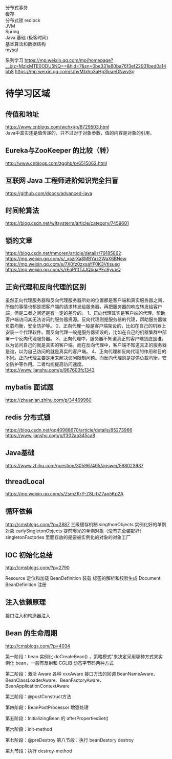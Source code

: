 
分布式事务   
缓存       
分布式锁  redlock     
JVM  
Spring  
Java 基础 (极客时间)   
基本算法和数据结构  
mysql   


系列学习
https://mp.weixin.qq.com/mp/homepage?__biz=MzIxMTE0ODU5NQ==&hid=7&sn=0be331e80ba76f3ef22931bed0a14bb8
https://mp.weixin.qq.com/s/bvMtxho3aHp3ksreDNwvSg

# 待学习区域

## 传值和地址

 https://www.cnblogs.com/wchxj/p/8729503.html  
Java中其实还是值传递的，只不过对于对象参数，值的内容是对象的引用。

## Eureka与ZooKeeper 的比较（转）
http://www.cnblogs.com/zgghb/p/6515062.html

## 互联网 Java 工程师进阶知识完全扫盲
https://github.com/doocs/advanced-java

## 时间轮算法
https://blog.csdn.net/wltsysterm/article/category/7459601

## 锁的文章
https://blog.csdn.net/mmoren/article/details/79185862
https://mp.weixin.qq.com/s/_xazrXa8MBYaz2WaX6BNew
https://mp.weixin.qq.com/s/7X0fz0zxsaYF0K3Vtisueg
https://mp.weixin.qq.com/s/rEqPl1fTJJQbqaPEc6yubQ

## 正向代理和反向代理的区别

虽然正向代理服务器和反向代理服务器所处的位置都是客户端和真实服务器之间，所做的事情也都是把客户端的请求转发给服务器，再把服务器的响应转发给客户端，但是二者之间还是有一定的差异的。
1、正向代理其实是客户端的代理，帮助客户端访问其无法访问的服务器资源。反向代理则是服务器的代理，帮助服务器做负载均衡，安全防护等。
2、正向代理一般是客户端架设的，比如在自己的机器上安装一个代理软件。而反向代理一般是服务器架设的，比如在自己的机器集群中部署一个反向代理服务器。
3、正向代理中，服务器不知道真正的客户端到底是谁，以为访问自己的就是真实的客户端。而在反向代理中，客户端不知道真正的服务器是谁，以为自己访问的就是真实的客户端。
4、正向代理和反向代理的作用和目的不同。正向代理主要是用来解决访问限制问题。而反向代理则是提供负载均衡、安全防护等作用。二者均能提高访问速度。
https://www.jianshu.com/p/967603fc1343

## mybatis 面试题 
https://zhuanlan.zhihu.com/p/34469960

## redis 分布式锁
https://blog.csdn.net/qq40988670/article/details/85273966
https://www.jianshu.com/p/f302aa345ca8

## Java基础
https://www.zhihu.com/question/305967405/answer/588023637

## threadLocal
https://mp.weixin.qq.com/s/ZsmZKrY-Z8LrbZ7ap5Kp2A

##  循环依赖
http://cmsblogs.com/?p=2887
三级缓存机制
singthonObjects   实例化好的单例对象
earlySingletonObjects  提前曝光的单例对象（没有完全装配好）
singletonFactories  里面存放的是要被实例化的对象的对象工厂

## IOC 初始化总结
http://cmsblogs.com/?p=2790

Resource 定位和加载
BeanDefinition  装载
标签的解析和校验生成 Document
BeanDefinition 注册

## 注入依赖原理
接口注入和构造器注入

## Bean 的生命周期
http://cmsblogs.com/?p=4034

第一阶段：bean 实例化   doCreateBean() ，策略模式”来决定采用哪种方式来实例化 bean，一般有反射和 CGLIB 动态字节码两种方式

第二阶段：激活 Aware  各种 xxxAware 接口方法的回调
BeanNameAware、BeanClassLoaderAware、BeanFactoryAware、BeanApplicationContextAware 
 
第三阶段：@postConstruct方法

第四阶段：BeanPostProcessor 增强处理

第五阶段：InitializingBean 的 afterPropertiesSet()

第六阶段：init-method
 
第七阶段：@preDestroy
第八节段：执行 beanDestory  destroy

第九节段：执行 destroy-method
